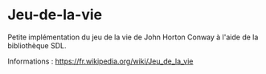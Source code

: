 # Jeu-de-la-vie
Petite implémentation du jeu de la vie de John Horton Conway à l'aide de la bibliothèque SDL.


Informations : https://fr.wikipedia.org/wiki/Jeu_de_la_vie
